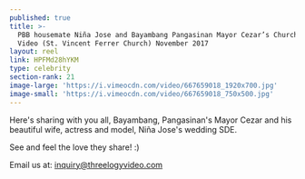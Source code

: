 ```yaml
---
published: true
title: >-
  PBB housemate Niña Jose and Bayambang Pangasinan Mayor Cezar’s Church Wedding
  Video (St. Vincent Ferrer Church) November 2017
layout: reel
link: HPFMd28hYKM
type: celebrity
section-rank: 21
image-large: 'https://i.vimeocdn.com/video/667659018_1920x700.jpg'
image-small: 'https://i.vimeocdn.com/video/667659018_750x500.jpg'
---
```

Here's sharing with you all, Bayambang, Pangasinan's Mayor Cezar and his beautiful wife, actress and model, Niña Jose's wedding SDE.

See and feel the love they share! :)

Email us at: inquiry@threelogyvideo.com
